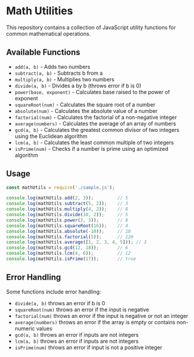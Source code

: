# Math Utilities

This repository contains a collection of JavaScript utility functions for common mathematical operations.

## Available Functions

- `add(a, b)` - Adds two numbers
- `subtract(a, b)` - Subtracts b from a
- `multiply(a, b)` - Multiplies two numbers
- `divide(a, b)` - Divides a by b (throws error if b is 0)
- `power(base, exponent)` - Calculates base raised to the power of exponent
- `squareRoot(num)` - Calculates the square root of a number
- `absolute(num)` - Calculates the absolute value of a number
- `factorial(num)` - Calculates the factorial of a non-negative integer
- `average(numbers)` - Calculates the average of an array of numbers
- `gcd(a, b)` - Calculates the greatest common divisor of two integers using the Euclidean algorithm
- `lcm(a, b)` - Calculates the least common multiple of two integers
- `isPrime(num)` - Checks if a number is prime using an optimized algorithm

## Usage

```javascript
const mathUtils = require('./sample.js');

console.log(mathUtils.add(2, 3));         // 5
console.log(mathUtils.subtract(5, 2));    // 3
console.log(mathUtils.multiply(4, 2));    // 8
console.log(mathUtils.divide(10, 2));     // 5
console.log(mathUtils.power(2, 3));       // 8
console.log(mathUtils.squareRoot(16));    // 4
console.log(mathUtils.absolute(-10));     // 10
console.log(mathUtils.factorial(5));      // 120
console.log(mathUtils.average([1, 2, 3, 4, 5])); // 3
console.log(mathUtils.gcd(12, 18));       // 6
console.log(mathUtils.lcm(4, 6));         // 12
console.log(mathUtils.isPrime(17));       // true
```

## Error Handling

Some functions include error handling:

- `divide(a, b)` throws an error if b is 0
- `squareRoot(num)` throws an error if the input is negative
- `factorial(num)` throws an error if the input is negative or not an integer
- `average(numbers)` throws an error if the array is empty or contains non-numeric values
- `gcd(a, b)` throws an error if inputs are not integers
- `lcm(a, b)` throws an error if inputs are not integers
- `isPrime(num)` throws an error if input is not a positive integer

